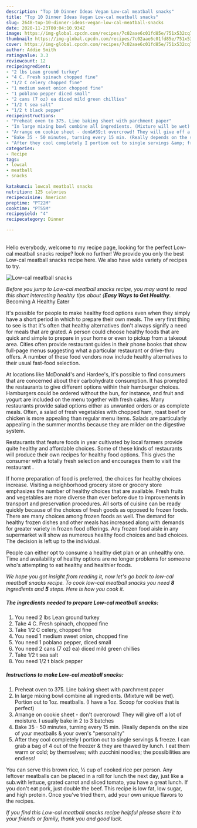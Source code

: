 ```yaml
---
description: "Top 10 Dinner Ideas Vegan Low-cal meatball snacks"
title: "Top 10 Dinner Ideas Vegan Low-cal meatball snacks"
slug: 2648-top-10-dinner-ideas-vegan-low-cal-meatball-snacks
date: 2020-11-23T00:04:10.934Z
image: https://img-global.cpcdn.com/recipes/7c02aae6c01fd85e/751x532cq70/low-cal-meatball-snacks-recipe-main-photo.jpg
thumbnail: https://img-global.cpcdn.com/recipes/7c02aae6c01fd85e/751x532cq70/low-cal-meatball-snacks-recipe-main-photo.jpg
cover: https://img-global.cpcdn.com/recipes/7c02aae6c01fd85e/751x532cq70/low-cal-meatball-snacks-recipe-main-photo.jpg
author: Addie Smith
ratingvalue: 3.3
reviewcount: 12
recipeingredient:
- "2 lbs Lean ground turkey"
- "4 C. Fresh spinach chopped fine"
- "1/2 C celery chopped fine"
- "1 medium sweet onion chopped fine"
- "1 poblano pepper diced small"
- "2 cans (7 oz) ea diced mild green chillies"
- "1/2 t sea salt"
- "1/2 t black pepper"
recipeinstructions:
- "Preheat oven to 375. Line baking sheet with parchment paper"
- "In large mixing bowl combine all ingredients. (Mixture will be wet). Portion out to 1oz. meatballs. (I have a 1oz. Scoop for cookies that is perfect)"
- "Arrange on cookie sheet - don&#39;t overcrowd! They will give off a lot of moisture. I usually bake in 2 to 3 batches"
- "Bake 35 - 50 minutes, turning every 15 min. (Really depends on the size of your meatballs &amp; your oven&#39;s &#34;personality&#34;"
- "After they cool completely I portion out to single servings &amp; freeze. I can grab a bag of 4 out of the freezer &amp; they are thawed by lunch. I eat them warm or cold; by themselves; with zucchini noodles; the possibilities are endless!"
categories:
- Recipe
tags:
- lowcal
- meatball
- snacks

katakunci: lowcal meatball snacks 
nutrition: 125 calories
recipecuisine: American
preptime: "PT22M"
cooktime: "PT55M"
recipeyield: "4"
recipecategory: Dinner

---
```

<br>
Hello everybody, welcome to my recipe page, looking for the perfect Low-cal meatball snacks recipe? look no further! We provide you only the best Low-cal meatball snacks recipe here. We also have wide variety of recipes to try.
<br>


![Low-cal meatball snacks](https://img-global.cpcdn.com/recipes/7c02aae6c01fd85e/751x532cq70/low-cal-meatball-snacks-recipe-main-photo.jpg)

<i>Before you jump to Low-cal meatball snacks recipe, you may want to read this short interesting healthy tips about {<strong>Easy Ways to Get Healthy</strong>.</i>
Becoming A Healthy Eater

It's possible for people to make healthy food options even when they simply have a short period in which to prepare their own meals. The very first thing to see is that it's often that healthy alternatives don't always signify a need for meals that are grated. A person could choose healthy foods that are quick and simple to prepare in your home or even to pickup from a takeout area. Cities often provide restaurant guides in their phone books that show full-page menus suggesting what a particular restaurant or drive-thru offers. A number of these food vendors now include healthy alternatives to their usual fast-food selection.

At locations like McDonald's and Hardee's, it's possible to find consumers that are concerned about their carbohydrate consumption.  It has prompted the restaurants to give different options within their hamburger choices. Hamburgers could be ordered without the bun, for instance, and fruit and yogurt are included on the menu together with fresh cakes. Many restaurants provide salad options either as unwanted orders or as complete meals. Often, a salad of fresh vegetables with chopped ham, roast beef or chicken is more appealing than regular menu items.  Salads are particularly appealing in the summer months because they are milder on the digestive system.

Restaurants that feature foods in year cultivated by local farmers provide quite healthy and affordable choices. Some of these kinds of restaurants will produce their own recipes for healthy food options.  This gives the consumer with a totally fresh selection and encourages them to visit the restaurant .

If home preparation of food is preferred, the choices for healthy choices increase. Visiting a neighborhood grocery store or grocery store emphasizes the number of healthy choices that are available. Fresh fruits and vegetables are more diverse than ever before due to improvements in transport and preservation procedures.  All sorts of cuisine can be ready quickly because of the choices of fresh goods as opposed to frozen foods. There are many choices among frozen foods as well. The demand for healthy frozen dishes and other meals has increased along with demands for greater variety in frozen food offerings. Any frozen food aisle in any supermarket will show as numerous healthy food choices and bad choices. The decision is left up to the individual.

People can either opt to consume a healthy diet plan or an unhealthy one. Time and availability of healthy options are no longer problems for someone who's attempting to eat healthy and healthier foods.


<i>We hope you got insight from reading it, now let's go back to low-cal meatball snacks recipe. To cook low-cal meatball snacks you need <strong>8</strong> ingredients and <strong>5</strong> steps. Here is how you cook it.
</i>

##### The ingredients needed to prepare Low-cal meatball snacks:

1. You need 2 lbs Lean ground turkey
1. Take 4 C. Fresh spinach, chopped fine
1. Take 1/2 C celery, chopped fine
1. You need 1 medium sweet onion, chopped fine
1. You need 1 poblano pepper, diced small
1. You need 2 cans (7 oz) ea) diced mild green chillies
1. Take 1/2 t sea salt
1. You need 1/2 t black pepper


##### Instructions to make Low-cal meatball snacks:

1. Preheat oven to 375. Line baking sheet with parchment paper
1. In large mixing bowl combine all ingredients. (Mixture will be wet). Portion out to 1oz. meatballs. (I have a 1oz. Scoop for cookies that is perfect)
1. Arrange on cookie sheet - don&#39;t overcrowd! They will give off a lot of moisture. I usually bake in 2 to 3 batches
1. Bake 35 - 50 minutes, turning every 15 min. (Really depends on the size of your meatballs &amp; your oven&#39;s &#34;personality&#34;
1. After they cool completely I portion out to single servings &amp; freeze. I can grab a bag of 4 out of the freezer &amp; they are thawed by lunch. I eat them warm or cold; by themselves; with zucchini noodles; the possibilities are endless!


You can serve this brown rice, ½ cup of cooked rice per person. Any leftover meatballs can be placed in a roll for lunch the next day, just like a sub.with lettuce, grated carrot and sliced tomato, you have a great lunch. If you don&#39;t eat pork, just double the beef. This recipe is low fat, low sugar, and high protein. Once you&#39;ve tried them, add your own unique flavors to the recipes. 

<i>If you find this Low-cal meatball snacks recipe helpful please share it to your friends or family, thank you and good luck.</i>
